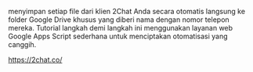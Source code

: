 
menyimpan setiap file dari klien 2Chat Anda secara otomatis langsung ke folder Google Drive khusus yang diberi nama dengan nomor telepon mereka. Tutorial langkah demi langkah ini menggunakan layanan web Google Apps Script sederhana untuk menciptakan otomatisasi yang canggih.

 https://2chat.co/ 
      
<iframe src="https://youtu.be/pNo_MG3RVYs?si=xFkbWo68Yi8CXMht></iframe>
